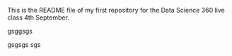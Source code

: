 This is the README file of my first repository
for the Data Science 360 live class 4th September.



gsggsgs

gsgsgs
sgs